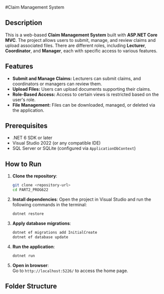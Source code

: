#Claim Management System

## Description
This is a web-based **Claim Management System** built with **ASP.NET Core MVC**. The project allows users to submit, manage, and review claims and upload associated files. There are different roles, including **Lecturer**, **Coordinator**, and **Manager**, each with specific access to various features.

## Features
- **Submit and Manage Claims:** Lecturers can submit claims, and coordinators or managers can review them.
- **Upload Files:** Users can upload documents supporting their claims.
- **Role-Based Access:** Access to certain views is restricted based on the user's role.
- **File Management:** Files can be downloaded, managed, or deleted via the application.

## Prerequisites
- .NET 6 SDK or later
- Visual Studio 2022 (or any compatible IDE)
- SQL Server or SQLite (configured via `ApplicationDbContext`)

## How to Run
1. **Clone the repository**:
    ```bash
    git clone <repository-url>
    cd PART2_PROG622
    ```

2. **Install dependencies**:
   Open the project in Visual Studio and run the following commands in the terminal:
    ```bash
    dotnet restore
    ```

3. **Apply database migrations**:
    ```bash
    dotnet ef migrations add InitialCreate
    dotnet ef database update
    ```

4. **Run the application**:
    ```bash
    dotnet run
    ```

5. **Open in browser**:  
   Go to `http://localhost:5226/` to access the home page.

## Folder Structure
